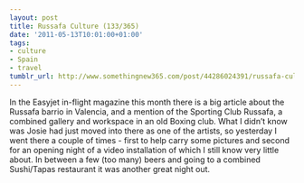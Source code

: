 ```yaml
---
layout: post
title: Russafa Culture (133/365)
date: '2011-05-13T10:01:00+01:00'
tags:
- culture
- Spain
- travel
tumblr_url: http://www.somethingnew365.com/post/44286024391/russafa-culture-133365
---
```

In the Easyjet in-flight magazine this month there is a big article about the Russafa barrio in Valencia, and a mention of the Sporting Club Russafa, a combined gallery and workspace in an old Boxing club.
What I didn’t know was Josie had just moved into there as one of the artists, so yesterday I went there a couple of times - first to help carry some pictures and second for an opening night of a video installation of which I still know very little about.
In between a few (too many) beers and going to a combined Sushi/Tapas restaurant it was another great night out.
